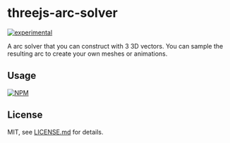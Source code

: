 # threejs-arc-solver

[![experimental](http://badges.github.io/stability-badges/dist/experimental.svg)](http://github.com/badges/stability-badges)

A arc solver that you can construct with 3 3D vectors. You can sample the resulting arc to create your own meshes or animations.

## Usage

[![NPM](https://nodei.co/npm/threejs-arc-solver.png)](https://nodei.co/npm/threejs-arc-solver/)

## License

MIT, see [LICENSE.md](http://github.com/bunnybones1/threejs-arc-solver/blob/master/LICENSE.md) for details.
